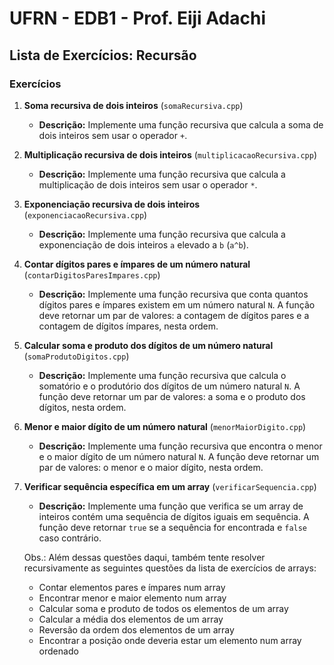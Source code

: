 # UFRN - EDB1 - Prof. Eiji Adachi

## Lista de Exercícios: Recursão

### Exercícios

1. **Soma recursiva de dois inteiros** (`somaRecursiva.cpp`)
    - **Descrição:** Implemente uma função recursiva que calcula a soma de dois inteiros sem usar o operador `+`.

2. **Multiplicação recursiva de dois inteiros** (`multiplicacaoRecursiva.cpp`)
    - **Descrição:** Implemente uma função recursiva que calcula a multiplicação de dois inteiros sem usar o operador `*`.

3. **Exponenciação recursiva de dois inteiros** (`exponenciacaoRecursiva.cpp`)
    - **Descrição:** Implemente uma função recursiva que calcula a exponenciação de dois inteiros `a` elevado a `b` (`a^b`).

4. **Contar dígitos pares e ímpares de um número natural** (`contarDigitosParesImpares.cpp`)
    - **Descrição:** Implemente uma função recursiva que conta quantos dígitos pares e ímpares existem em um número natural `N`. A função deve retornar um par de valores: a contagem de dígitos pares e a contagem de dígitos ímpares, nesta ordem.

5. **Calcular soma e produto dos dígitos de um número natural** (`somaProdutoDigitos.cpp`)
    - **Descrição:** Implemente uma função recursiva que calcula o somatório e o produtório dos dígitos de um número natural `N`. A função deve retornar um par de valores: a soma e o produto dos dígitos, nesta ordem.

6. **Menor e maior dígito de um número natural** (`menorMaiorDigito.cpp`)
    - **Descrição:** Implemente uma função recursiva que encontra o menor e o maior dígito de um número natural `N`. A função deve retornar um par de valores: o menor e o maior dígito, nesta ordem.

7. **Verificar sequência específica em um array** (`verificarSequencia.cpp`)
    - **Descrição:** Implemente uma função que verifica se um array de inteiros contém uma sequência de dígitos iguais em sequência. A função deve retornar `true` se a sequência for encontrada e `false` caso contrário.
    
    Obs.: Além dessas questões daqui, também tente resolver recursivamente as seguintes questões da lista de exercícios de arrays:
    - Contar elementos pares e ímpares num array
    - Encontrar menor e maior elemento num array
    - Calcular soma e produto de todos os elementos de um array
    - Calcular a média dos elementos de um array
    - Reversão da ordem dos elementos de um array
    - Encontrar a posição onde deveria estar um elemento num array ordenado